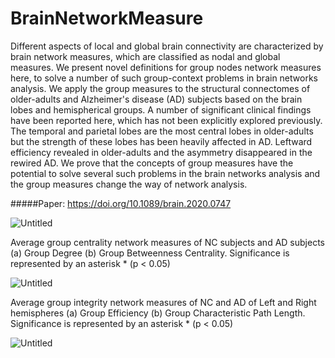 # BrainNetworkMeasure

Different aspects of local and global brain connectivity are characterized
by brain network measures, which are classified as nodal and global
measures. We present novel definitions for group nodes
network measures here, to solve a number of such group-context
problems in brain networks analysis. We apply the group measures to
the structural connectomes of older-adults and Alzheimer's disease (AD)
subjects based on the brain lobes and hemispherical groups. A number
of significant clinical findings have been reported here, which has not
been explicitly explored previously. The temporal and parietal lobes are
the most central lobes in older-adults but the strength of these lobes has
been heavily affected in AD. Leftward efficiency revealed in older-adults
and the asymmetry disappeared in the rewired AD. We prove that the
concepts of group measures have the potential to solve several such
problems in the brain networks analysis and the group measures change
the way of network analysis.

#####Paper: https://doi.org/10.1089/brain.2020.0747

![Untitled](https://user-images.githubusercontent.com/108366877/178056241-d48f25e6-b300-420a-8e52-188f18bfcc44.png)


Average group centrality network measures of NC subjects and AD subjects (a) Group Degree (b)
Group Betweenness Centrality. Significance is represented by an asterisk * (p < 0.05) 

![Untitled](https://user-images.githubusercontent.com/108366877/178076214-ba52bb25-931c-4de1-b1ef-b8ddb67d7147.png)




Average group integrity network measures of NC and AD of Left and Right hemispheres (a) Group
Efficiency (b) Group Characteristic Path Length. Significance is represented by an asterisk * (p < 0.05) 

![Untitled](https://user-images.githubusercontent.com/108366877/178076441-69251099-08d8-47f3-bfe5-d8199c9557f1.png)
